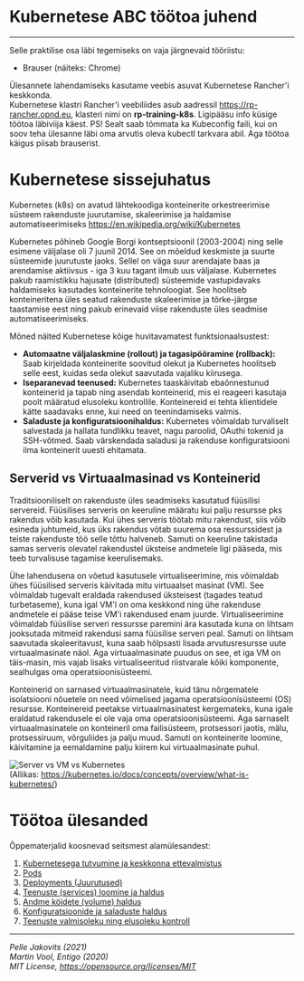 # Kubernetese ABC töötoa juhend
---

Selle praktilise osa läbi tegemiseks on vaja järgnevaid tööriistu: 
- Brauser (näiteks: Chrome)

Ülesannete lahendamiseks kasutame veebis asuvat Kubernetese Rancher'i keskkonda.  
Kubernetese klastri Rancher'i veebiliides asub aadressil https://rp-rancher.opnd.eu, klasteri nimi on **rp-training-k8s**. Ligipääsu info küsige töötoa läbiviija käest. 
PS! Sealt saab tõmmata ka Kubeconfig faili, kui on soov teha ülesanne läbi oma arvutis oleva kubectl tarkvara abil. Aga töötoa käigus piisab brauserist. 

# Kubernetese sissejuhatus 

Kubernetes (k8s) on avatud lähtekoodiga konteinerite orkestreerimise süsteem rakenduste juurutamise, skaleerimise ja haldamise automatiseerimiseks https://en.wikipedia.org/wiki/Kubernetes

Kubernetes põhineb Google Borgi kontseptsioonil (2003-2004) ning selle esimene väljalase oli 7 juunil 2014. 
See on mõeldud keskmiste ja suurte süsteemide juurutuste jaoks. Sellel on väga suur arendajate baas ja arendamise aktiivsus - iga 3 kuu tagant ilmub uus väljalase. Kubernetes pakub raamistikku hajusate (distributed) süsteemide vastupidavaks haldamiseks kasutades konteinerite tehnoloogiat. See hoolitseb konteineritena üles seatud rakenduste skaleerimise ja tõrke-järgse taastamise eest ning pakub erinevaid viise rakenduste üles seadmise automatiseerimiseks.  

Mõned näited Kubernetese kõige huvitavamatest funktsionaalsustest:
- **Automaatne väljalaskmine (rollout) ja tagasipööramine (rollback):** Saab kirjeldada konteinerite soovitud olekut ja Kubernetes hoolitseb selle eest, kuidas seda olekut saavutada vajaliku kiirusega.  
- **Iseparanevad teenused:** Kubernetes taaskäivitab ebaõnnestunud konteinerid ja tapab ning asendab konteinerid, mis ei reageeri kasutaja poolt määratud elusoleku kontrollile. Konteinereid ei tehta klientidele kätte saadavaks enne, kui need on teenindamiseks valmis.
- **Saladuste ja konfiguratsioonihaldus:** Kubernetes võimaldab turvaliselt salvestada ja hallata tundlikku teavet, nagu paroolid, OAuthi tokenid ja SSH-võtmed. Saab värskendada saladusi ja rakenduse konfiguratsiooni ilma konteinerit uuesti ehitamata. 

## Serverid vs Virtuaalmasinad vs Konteinerid 

Traditsiooniliselt on rakenduste üles seadmiseks kasutatud füüsilisi servereid. Füüsilises serveris on keeruline määratu kui palju resursse pks rakendus võib kasutada. Kui ühes serveris töötab mitu rakendust, siis võib esineda juhtumeid, kus üks rakendus võtab suurema osa ressurssidest ja teiste rakenduste töö selle tõttu halveneb. Samuti on keeruline takistada samas serveris olevatel rakendustel üksteise andmetele ligi pääseda, mis teeb turvalisuse tagamise keerulisemaks. 

Ühe lahendusena on võetud kasutusele virtualiseerimine, mis võimaldab ühes füüsilised serveris käivitada mitu virtuaalset masinat (VM). See võimaldab tugevalt eraldada rakendused üksteisest (tagades teatud turbetaseme), kuna igal VM'l  on oma keskkond ning ühe rakenduse andmetele ei pääse teise VM'i rakendused enam juurde. Virtualiseerimine võimaldab füüsilise serveri ressursse paremini ära kasutada kuna on lihtsam jooksutada mitmeid rakendusi sama füüsilise serveri peal. Samuti on lihtsam saavutada skaleeritavust, kuna saab hõlpsasti lisada arvutusresursse uute virtuaalmasinate näol. Aga virtuaalmasinate puudus on see, et iga VM on täis-masin, mis vajab lisaks virtualiseeritud riistvarale kõiki komponente, sealhulgas oma operatsioonisüsteemi.

Konteinerid on sarnased virtuaalmasinatele, kuid tänu nõrgematele isolatsiooni nõuetele on need võimelised jagama operatsioonisüsteemi (OS) resursse. Konteinereid peetakse virtuaalmasinatest kergemateks, kuna igale eraldatud rakendusele ei ole vaja oma operatsioonisüsteemi. Aga sarnaselt virtuaalmasinatele on konteineril oma failisüsteem, protsessori jaotis, mälu, protsessiruum, võrguliides ja palju muud. Samuti on konteinerite loomine, käivitamine ja eemaldamine palju kiirem kui virtuaalmasinate puhul. 

![Server vs VM vs Kubernetes](https://d33wubrfki0l68.cloudfront.net/26a177ede4d7b032362289c6fccd448fc4a91174/eb693/images/docs/container_evolution.svg)  
(Allikas: https://kubernetes.io/docs/concepts/overview/what-is-kubernetes/)



# Töötoa ülesanded 

Õppematerjalid koosnevad seitsmest alamülesandest: 

1. [Kubernetesega tutvumine ja keskkonna ettevalmistus](1/readme.md)
2. [Pods](2/readme.md)
3. [Deployments (Juurutused)](3/readme.md)
4. [Teenuste (services) loomine ja haldus](4/readme.md)
5. [Andme köidete (volume) haldus](5/readme.md)
6. [Konfiguratsioonide ja saladuste haldus](6/readme.md)
7. [Teenuste valmisoleku ning elusoleku kontroll](7/readme.md)


---

*Pelle Jakovits (2021)*  
*Martin Vool, Entigo (2020)*  
*MIT License, https://opensource.org/licenses/MIT*
